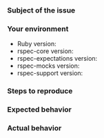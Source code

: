 <!---
Note, we know RelishApp is down, its out of our hands...

Please search for existing issues before reporting new ones.
-->
### Subject of the issue
<!---
Describe your issue here.
-->

### Your environment
* Ruby version:
* rspec-core version:
* rspec-expectations version:
* rspec-mocks version:
* rspec-support version:

### Steps to reproduce
<!---
Tell us how to reproduce this issue. Please provide a working demo, you can use
this [templates](REPORT_TEMPLATE.md) as a base.
-->

### Expected behavior
<!---
Tell us what should happen.
-->

### Actual behavior
<!---
Tell us what happens instead.
-->

